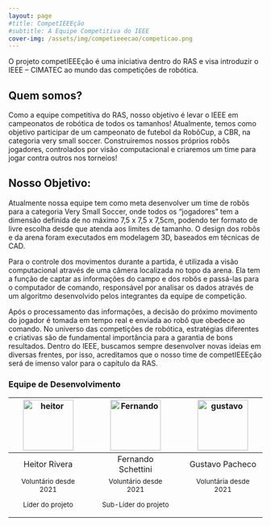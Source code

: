 ```yaml
---
layout: page
#title: CompetIEEEção
#subtitle: A Equipe Competitiva do IEEE
cover-img: /assets/img/competieeecao/competicao.png
---
```


O projeto competIEEEção é uma iniciativa dentro do RAS e visa introduzir o IEEE – CIMATEC ao mundo das competições de robótica.

## Quem somos? 

Como a equipe competitiva do RAS, nosso objetivo é levar o IEEE em campeonatos de robótica de todos os tamanhos! Atualmente, temos como objetivo participar de um campeonato de futebol da RobôCup, a CBR, na categoria very small soccer. Construiremos nossos próprios robôs jogadores, controlados por visão computacional e criaremos um time para jogar contra outros nos torneios!


## Nosso Objetivo:

Atualmente nossa equipe tem como meta desenvolver um time de robôs para a categoria Very Small Soccer, onde todos os “jogadores” tem a dimensão definida de no máximo 7,5 x 7,5 x 7,5cm, podendo ter formato de livre escolha desde que atenda aos limites de tamanho. O design dos robôs e da arena foram executados em modelagem 3D, baseados em técnicas de CAD.

Para o controle dos movimentos durante a partida, é utilizada a visão computacional através de uma câmera localizada no topo da arena. Ela tem a função de captar as informações do campo e dos robôs e passá-las para o computador de comando, responsável por analisar os dados através de um algoritmo desenvolvido pelos integrantes da equipe de competição. 

Após o processamento das informações, a decisão do próximo movimento do jogador é tomada em tempo real e enviada ao robô que obedece ao comando. No universo das competições de robótica, estratégias diferentes e criativas são de fundamental importância para a garantia de bons resultados. Dentro do IEEE, buscamos sempre desenvolver novas ideias em diversas frentes, por isso, acreditamos que o nosso time de competIEEEção será de imenso valor para o capítulo da RAS.


### Equipe de Desenvolvimento
<div class="row">
  <div class=" col-xl-auto offset-xl-0 col-lg-4 offset-lg-0">
    <div class="mobile-side-scroller">
      <table class="table-borderless highlight">
        <thead>
          <tr>
            <th><center><img src="{{ 'assets/img/voluntarios/Heitor_Rivera.jpg' | relative_url }}" width="100" alt="heitor" class="img-fluid rounded-circle" /></center></th>
            <th></th>
            <th><a href="linkr.bio/kjlyr"><center><img src="{{ 'assets/img/voluntarios/Fernando_Schettini.jpg' | relative_url }}" width="100" alt="Fernando" class="img-fluid rounded-circle img-blur"/></center></a></th>
            <th></th>
            <th><center><img src="{{ 'assets/img/voluntarios/Gustavo_Pacheco.jpg' | relative_url }}" width="100" alt="gustavo" class="img-fluid rounded-circle" /></center></th>
          </tr>
        </thead>
        <tbody>
          <tr class="font-weight-bolder" style="text-align: center margin-top: 0">
            <td width="33.33%"><center>Heitor Rivera</center></td>
            <td></td>
            <td width="33.33%"><center>Fernando Schettini</center></td>
            <td></td>
            <td width="33.33%"><center>Gustavo Pacheco</center></td>
          </tr>
          <tr style="text-align: center" >
            <td style="vertical-align: top"><small><center>Voluntário desde 2021 <p/> Líder do projeto</center></small></td>
            <td></td>
            <td style="vertical-align: top"><small><center>Voluntário desde 2021 <p/> Sub-Líder do projeto</center></small></td>
            <td></td>
            <td style="vertical-align: top"><small><center>Voluntária desde 2021</center></small></td>
          </tr>
        </tbody>
      </table>
    </div>
  </div>
</div>
